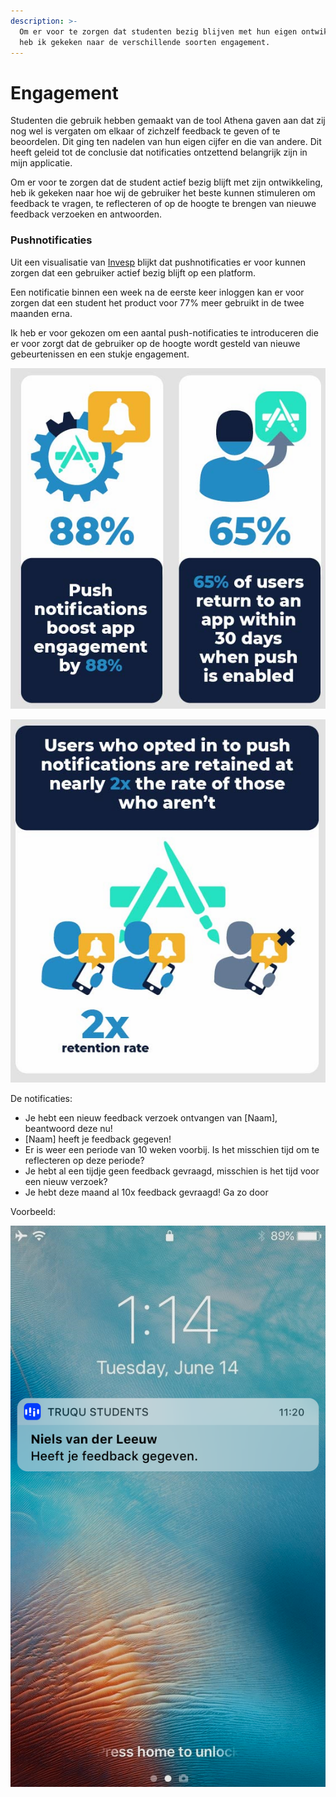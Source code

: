 ```yaml
---
description: >-
  Om er voor te zorgen dat studenten bezig blijven met hun eigen ontwikkeling,
  heb ik gekeken naar de verschillende soorten engagement.
---
```


# Engagement

Studenten die gebruik hebben gemaakt van de tool Athena gaven aan dat zij nog wel is vergaten om elkaar of zichzelf feedback te geven of te beoordelen. Dit ging ten nadelen van hun eigen cijfer en die van andere. Dit heeft geleid tot de conclusie dat notificaties ontzettend belangrijk zijn in mijn applicatie.

Om er voor te zorgen dat de student actief bezig blijft met zijn ontwikkeling, heb ik gekeken naar hoe wij de gebruiker het beste kunnen stimuleren om feedback te vragen, te reflecteren of op de hoogte te brengen van nieuwe feedback verzoeken en antwoorden.

### Pushnotificaties

Uit een visualisatie van [Invesp](https://www.business2community.com/infographics/the-growing-importance-of-mobile-app-push-notifications-infographic-02096198) blijkt dat pushnotificaties er voor kunnen zorgen dat een gebruiker actief bezig blijft op een platform.

Een notificatie binnen een week na de eerste keer inloggen kan er voor zorgen dat een student het product voor 77% meer gebruikt in de twee maanden erna. 

Ik heb er voor gekozen om een aantal push-notificaties te introduceren die er voor zorgt dat de gebruiker op de hoogte wordt gesteld van nieuwe gebeurtenissen en een stukje engagement.

![](../.gitbook/assets/1c5cf6d569ce54e7156974207585d130.png)

![](../.gitbook/assets/aa755bab78e5dc591dee6e013eef02cb.png)

De notificaties:

* Je hebt een nieuw feedback verzoek ontvangen van \[Naam\], beantwoord deze nu!
* \[Naam\] heeft je feedback gegeven!
* Er is weer een periode van 10 weken voorbij. Is het misschien tijd om te reflecteren op deze periode?
* Je hebt al een tijdje geen feedback gevraagd, misschien is het tijd voor een nieuw verzoek?
* Je hebt deze maand al 10x feedback gevraagd! Ga zo door

Voorbeeld:  


![](../.gitbook/assets/push-notifications-with-3-actions.png)

